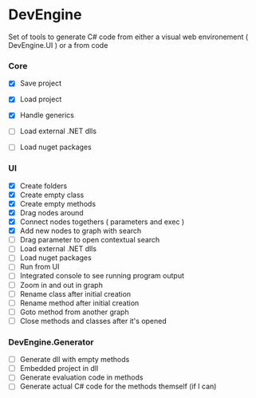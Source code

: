 # DevEngine
Set of tools to generate C# code from either a visual web environement ( DevEngine.UI ) or a from code

### Core
- [x] Save project
- [x] Load project
- [x] Handle generics
- [ ] Load external .NET dlls
- [ ] Load nuget packages


### UI
- [x] Create folders
- [x] Create empty class
- [x] Create empty methods
- [x] Drag nodes around
- [x] Connect nodes togethers ( parameters and exec )
- [x] Add new nodes to graph with search
- [ ] Drag parameter to open contextual search
- [ ] Load external .NET dlls
- [ ] Load nuget packages
- [ ] Run from UI
- [ ] Integrated console to see running program output
- [ ] Zoom in and out in graph
- [ ] Rename class after initial creation
- [ ] Rename method after initial creation
- [ ] Goto method from another graph
- [ ] Close methods and classes after it's opened

### DevEngine.Generator
- [ ] Generate dll with empty methods
- [ ] Embedded project in dll
- [ ] Generate evaluation code in methods
- [ ] Generate actual C# code for the methods themself (if I can)
